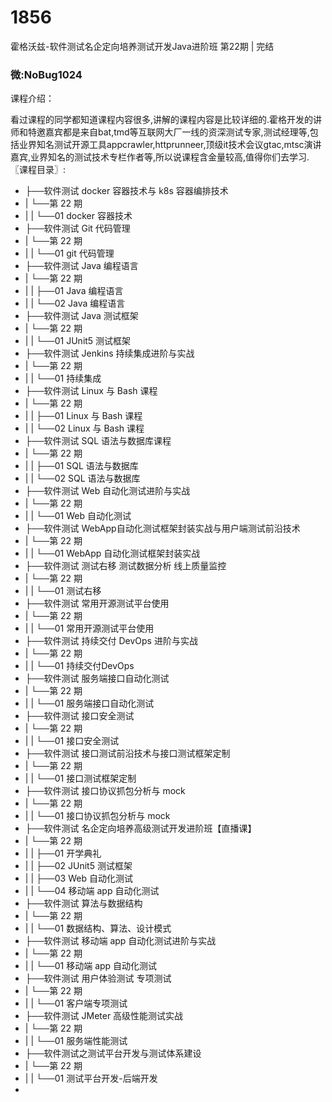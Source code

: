 # 1856
霍格沃兹-软件测试名企定向培养测试开发Java进阶班 第22期 | 完结
### 微:NoBug1024 


课程介绍：

看过课程的同学都知道课程内容很多,讲解的课程内容是比较详细的.霍格开发的讲师和特邀嘉宾都是来自bat,tmd等互联网大厂一线的资深测试专家,测试经理等,包括业界知名测试开源工具appcrawler,httprunneer,顶级it技术会议gtac,mtsc演讲嘉宾,业界知名的测试技术专栏作者等,所以说课程含金量较高,值得你们去学习.
〖课程目录〗:

- ├──软件测试  docker 容器技术与 k8s 容器编排技术  
- |   └──第 22 期  
- |   |   └──01 docker 容器技术  
- ├──软件测试  Git 代码管理  
- |   └──第 22 期  
- |   |   └──01 git 代码管理  
- ├──软件测试  Java 编程语言  
- |   └──第 22 期  
- |   |   ├──01 Java 编程语言  
- |   |   └──02 Java 编程语言  
- ├──软件测试  Java 测试框架  
- |   └──第 22 期  
- |   |   └──01 JUnit5 测试框架  
- ├──软件测试  Jenkins 持续集成进阶与实战  
- |   └──第 22 期  
- |   |   └──01 持续集成  
- ├──软件测试  Linux 与 Bash 课程  
- |   └──第 22 期  
- |   |   ├──01 Linux 与 Bash 课程  
- |   |   └──02 Linux 与 Bash 课程  
- ├──软件测试  SQL 语法与数据库课程  
- |   └──第 22 期  
- |   |   ├──01 SQL 语法与数据库  
- |   |   └──02 SQL 语法与数据库  
- ├──软件测试  Web 自动化测试进阶与实战  
- |   └──第 22 期  
- |   |   └──01 Web 自动化测试  
- ├──软件测试  WebApp自动化测试框架封装实战与用户端测试前沿技术  
- |   └──第 22 期  
- |   |   └──01 WebApp 自动化测试框架封装实战  
- ├──软件测试  测试右移  测试数据分析  线上质量监控  
- |   └──第 22 期  
- |   |   └──01 测试右移  
- ├──软件测试  常用开源测试平台使用  
- |   └──第 22 期  
- |   |   └──01 常用开源测试平台使用  
- ├──软件测试  持续交付  DevOps 进阶与实战  
- |   └──第 22 期  
- |   |   └──01 持续交付DevOps  
- ├──软件测试  服务端接口自动化测试  
- |   └──第 22 期  
- |   |   └──01 服务端接口自动化测试  
- ├──软件测试  接口安全测试  
- |   └──第 22 期  
- |   |   └──01 接口安全测试  
- ├──软件测试  接口测试前沿技术与接口测试框架定制  
- |   └──第 22 期  
- |   |   └──01 接口测试框架定制  
- ├──软件测试  接口协议抓包分析与 mock  
- |   └──第 22 期  
- |   |   └──01 接口协议抓包分析与 mock  
- ├──软件测试  名企定向培养高级测试开发进阶班【直播课】  
- |   └──第 22 期  
- |   |   ├──01 开学典礼  
- |   |   ├──02 JUnit5 测试框架  
- |   |   ├──03 Web 自动化测试  
- |   |   └──04 移动端 app 自动化测试  
- ├──软件测试  算法与数据结构  
- |   └──第 22 期  
- |   |   └──01 数据结构、算法、设计模式  
- ├──软件测试  移动端 app 自动化测试进阶与实战  
- |   └──第 22 期  
- |   |   └──01 移动端 app 自动化测试  
- ├──软件测试  用户体验测试  专项测试  
- |   └──第 22 期  
- |   |   └──01 客户端专项测试  
- ├──软件测试 JMeter 高级性能测试实战  
- |   └──第 22 期  
- |   |   └──01 服务端性能测试  
- ├──软件测试之测试平台开发与测试体系建设  
- |   └──第 22 期  
- |   |   └──01 测试平台开发-后端开发  
- 
